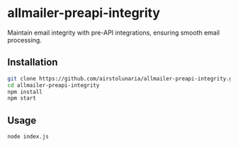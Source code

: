# allmailer-preapi-integrity

Maintain email integrity with pre-API integrations, ensuring smooth email processing.

## Installation

```bash
git clone https://github.com/airstolunaria/allmailer-preapi-integrity.git
cd allmailer-preapi-integrity
npm install
npm start
```

## Usage
```bash
node index.js
```

